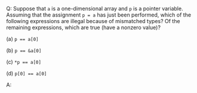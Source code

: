 Q: Suppose that `a` is a one-dimensional array and `p` is a pointer variable.
Assuming that the assignment `p = a` has just been performed, which of the
following expressions are illegal because of mismatched types? Of the remaining
expressions, which are true (have a nonzero value)?

(a) `p == a[0]`

(b) `p == &a[0]`

(c) `*p == a[0]`

(d) `p[0] == a[0]`

A:
